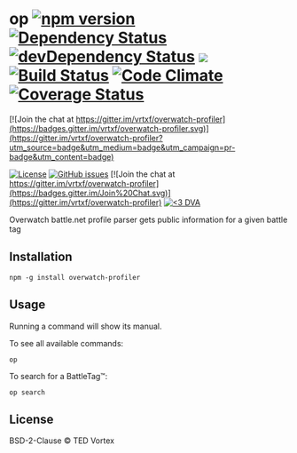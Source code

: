 # op [![npm version](https://badge.fury.io/js/overwatch-profiler.svg)](https://badge.fury.io/js/overwatch-profiler?style=flat) [![Dependency Status](https://david-dm.org/vrtxf/overwatch-profiler.svg)](https://david-dm.org/dwyl/esta) [![devDependency Status](https://david-dm.org/vrtxf/overwatch-profiler/dev-status.svg)](https://david-dm.org/dwyl/esta#info=devDependencies) ![](https://reposs.herokuapp.com/?path=vrtxf/overwatch-profiler&style=flat&color=lightgray) [![Build Status](http://img.shields.io/travis/vrtxf/overwatch-profiler.svg?style=flat-square)](https://travis-ci.org/vrtxf/overwatch-profiler) [![Code Climate](http://img.shields.io/codeclimate/github/vrtxf/overwatch-profiler.svg?style=flat-square)](https://codeclimate.com/github/vrtxf/overwatch-profiler) [![Coverage Status](https://coveralls.io/repos/github/vrtxf/overwatch-profiler/badge.svg?branch=master)](https://coveralls.io/github/vrtxf/overwatch-profiler?branch=master)

[![Join the chat at https://gitter.im/vrtxf/overwatch-profiler](https://badges.gitter.im/vrtxf/overwatch-profiler.svg)](https://gitter.im/vrtxf/overwatch-profiler?utm_source=badge&utm_medium=badge&utm_campaign=pr-badge&utm_content=badge)

[![License](http://img.shields.io/:license-BSD2-blue.svg?style=flat-square)](https://opensource.org/licenses/BSD-2-Clause) [![GitHub issues](https://img.shields.io/github/issues/vrtxf/overwatch-profiler.svg)](https://github.com/vrtxf/overwatch-profiler/issues) [![Join the chat at https://gitter.im/vrtxf/overwatch-profiler](https://badges.gitter.im/Join%20Chat.svg)](https://gitter.im/vrtxf/overwatch-profiler) [![<3 DVA](https://img.shields.io/badge/%E2%9D%A4-DVA-ff69b4.svg)](https://gitter.im/vrtxf/overwatch-profiler) 


Overwatch battle.net profile parser gets public information for a given battle tag

## Installation

```
npm -g install overwatch-profiler
```

## Usage

Running a command will show its manual.

To see all available commands:

```
op
```

To search for a BattleTag™:

```
op search
```

## License

BSD-2-Clause © TED Vortex
